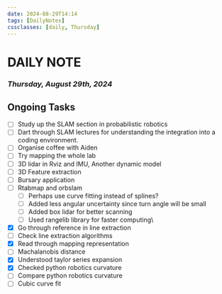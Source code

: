 ```yaml
---
date: 2024-08-29T14:14
tags: [DailyNotes]
cssclasses: [daily, Thursday]
---
```

# DAILY NOTE
### *Thursday, August 29th, 2024*

## Ongoing Tasks

- [ ] Study up the SLAM section in probabilistic robotics
- [ ] Dart through SLAM lectures for understanding the integration into a coding environment.
- [ ] Organise coffee with Aiden
- [ ] Try mapping the whole lab
- [ ] 3D lidar in Rviz and IMU, Another dynamic model
- [ ] 3D Feature extraction
- [ ] Bursary application
- [ ] Rtabmap and orbslam
	- [ ] Perhaps use curve fitting instead of splines? 
	- [ ] Added less angular uncertainty since turn angle will be small
	- [ ] Added box lidar for better scanning
	- [ ] Used rangelib library for faster computing\
- [x] Go through reference in line extraction
- [ ] Check line extraction algorithms
- [x] Read through mapping representation
- [ ] Machalanobis distance
- [x] Understood taylor series expansion
- [x] Checked python robotics curvature
- [ ] Compare python robotics curvature
- [ ] Cubic curve fit